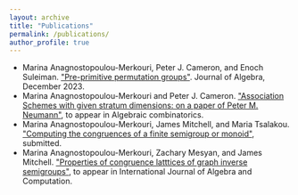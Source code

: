```yaml
---
layout: archive
title: "Publications"
permalink: /publications/
author_profile: true
---
```


- Marina Anagnostopoulou-Merkouri, Peter J. Cameron, and Enoch Suleiman. ["Pre-primitive permutation groups"](https://www.sciencedirect.com/science/article/pii/S0021869323004593). Journal of Algebra, December 2023.
- Marina Anagnostopoulou-Merkouri and Peter J. Cameron. ["Association Schemes with given stratum dimensions: on a paper of Peter M. Neumann"](https://arxiv.org/abs/2208.04049), to appear in Algebraic combinatorics.
- Marina Anagnostopoulou-Merkouri, James Mitchell, and Maria Tsalakou. ["Computing the congruences of a finite semigroup or monoid"](https://arxiv.org/abs/2302.06295), submitted.
- Marina Anagnostopoulou-Merkouri, Zachary Mesyan, and James Mitchell. ["Properties of congruence latttices of graph inverse semigroups"](https://arxiv.org/abs/2108.08277), to appear in International Journal of Algebra and Computation.
